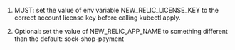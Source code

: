 1. MUST: set the value of env variable NEW_RELIC_LICENSE_KEY to the correct account license key before calling kubectl apply.

2. Optional: set the value of NEW_RELIC_APP_NAME to something different than the default: sock-shop-payment
